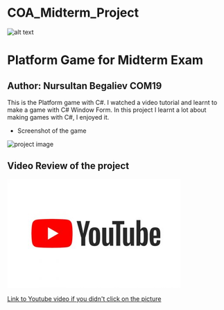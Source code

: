 # COA_Midterm_Project

![alt text](https://upload.wikimedia.org/wikipedia/en/0/07/Ala-Too_International_University_Seal.png)

# Platform Game for Midterm Exam

## Author: Nursultan Begaliev COM19

This is the Platform game with C#. I watched a video tutorial and learnt to make a game with C# Window Form. In this project I learnt a lot about making games with C#, I enjoyed it. 

* Screenshot of the game


![project image](http://img.youtube.com/vi/rQBHwdEEL9I/0.jpg)

## Video Review of the project

[![IMAGE ALT TEXT](https://github.com/begalievn/COA-midterm/blob/main/youtube-marketing-400x250.jpeg)](https://youtu.be/wGblQR7qEXQ)

[Link to Youtube video if you didn't click on the picture](https://youtu.be/wGblQR7qEXQ)

 


